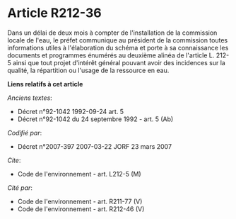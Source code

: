 # Article R212-36

Dans un délai de deux mois à compter de l'installation de la commission locale de l'eau, le préfet communique au président de
la commission toutes informations utiles à l'élaboration du schéma et porte à sa connaissance les documents et programmes
énumérés au deuxième alinéa de l'article L. 212-5 ainsi que tout projet d'intérêt général pouvant avoir des incidences sur la
qualité, la répartition ou l'usage de la ressource en eau.

**Liens relatifs à cet article**

_Anciens textes_:

  - Décret n°92-1042 1992-09-24 art. 5
  - Décret n°92-1042 du 24 septembre 1992 - art. 5 (Ab)

_Codifié par_:

  - Décret n°2007-397 2007-03-22 JORF 23 mars 2007

_Cite_:

  - Code de l'environnement - art. L212-5 (M)

_Cité par_:

  - Code de l'environnement - art. R211-77 (V)
  - Code de l'environnement - art. R212-46 (V)
